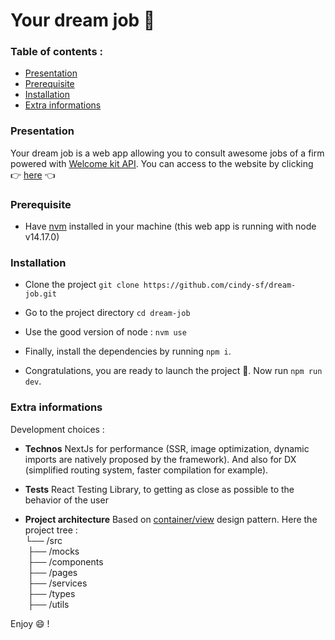 # Your dream job 💼

### Table of contents :

- [Presentation](#presentation)
- [Prerequisite](#prerequisite)
- [Installation](#installation)
- [Extra informations](#extra-informations)

### Presentation

Your dream job is a web app allowing you to consult awesome jobs of a firm powered with [Welcome kit API](https://developers.welcomekit.co/).
You can access to the website by clicking 👉 [here](https://dream-gwg7gtyxm-csaintfleurant.vercel.app/) 👈

### Prerequisite

- Have [nvm](https://github.com/nvm-sh/nvm#installing-and-updating) installed in your machine (this web app is running with node v14.17.0)

### Installation

- Clone the project `git clone https://github.com/cindy-sf/dream-job.git`
- Go to the project directory `cd dream-job`
- Use the good version of node : `nvm use`

- Finally, install the dependencies by running `npm i`.
- Congratulations, you are ready to launch the project 🎉.
  Now run `npm run dev`.

### Extra informations

Development choices :

- **Technos**
  NextJs for performance (SSR, image optimization, dynamic imports are natively proposed by the framework).
  And also for DX (simplified routing system, faster compilation for example).

- **Tests**
  React Testing Library, to getting as close as possible to the behavior of the user

- **Project architecture**
  Based on [container/view](https://www.patterns.dev/posts/presentational-container-pattern/) design pattern.
  Here the project tree : <br />
  └── /src <br />
  &nbsp;├── /mocks <br />
  &nbsp;├── /components <br />
  &nbsp;├── /pages <br />
  &nbsp;├── /services <br />
  &nbsp;├── /types <br />
  &nbsp;├── /utils

Enjoy 😄 !
